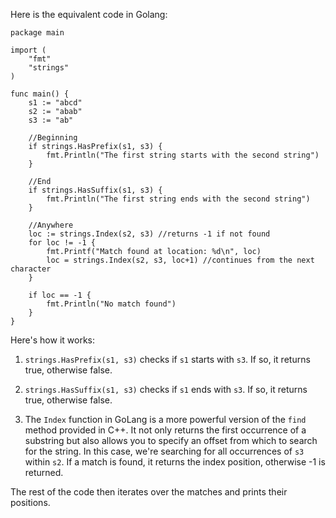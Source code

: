 Here is the equivalent code in Golang:

```golang
package main

import (
	"fmt"
	"strings"
)

func main() {
	s1 := "abcd"
	s2 := "abab"
	s3 := "ab"

	//Beginning
	if strings.HasPrefix(s1, s3) {
		fmt.Println("The first string starts with the second string")
	}

	//End
	if strings.HasSuffix(s1, s3) {
		fmt.Println("The first string ends with the second string")
	}

	//Anywhere
	loc := strings.Index(s2, s3) //returns -1 if not found
	for loc != -1 {
		fmt.Printf("Match found at location: %d\n", loc)
		loc = strings.Index(s2, s3, loc+1) //continues from the next character
	}

	if loc == -1 {
		fmt.Println("No match found")
	}
}
```

Here's how it works:

1. `strings.HasPrefix(s1, s3)` checks if `s1` starts with `s3`. If so, it returns true, otherwise false.

2. `strings.HasSuffix(s1, s3)` checks if `s1` ends with `s3`. If so, it returns true, otherwise false.

3. The `Index` function in GoLang is a more powerful version of the `find` method provided in C++. It not only returns the first occurrence of a substring but also allows you to specify an offset from which to search for the string. In this case, we're searching for all occurrences of `s3` within `s2`. If a match is found, it returns the index position, otherwise -1 is returned.

The rest of the code then iterates over the matches and prints their positions.

